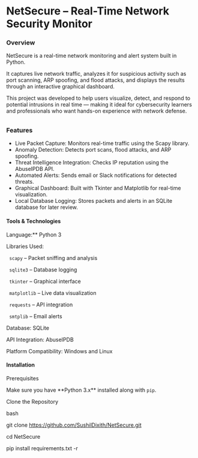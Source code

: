 # NetSecure – Real-Time Network Security Monitor



### Overview

NetSecure is a real-time network monitoring and alert system built in Python.  

It captures live network traffic, analyzes it for suspicious activity such as port scanning, ARP spoofing, and flood attacks, and displays the results through an interactive graphical dashboard.



This project was developed to help users visualize, detect, and respond to potential intrusions in real time — making it ideal for cybersecurity learners and professionals who want hands-on experience with network defense.

###### 

### Features

* Live Packet Capture: Monitors real-time traffic using the Scapy library.
* Anomaly Detection: Detects port scans, flood attacks, and ARP spoofing.
* Threat Intelligence Integration: Checks IP reputation using the AbuseIPDB API.
* Automated Alerts: Sends email or Slack notifications for detected threats.
* Graphical Dashboard: Built with Tkinter and Matplotlib for real-time visualization.
* Local Database Logging: Stores packets and alerts in an SQLite database for later review.



#### Tools \& Technologies

Language:\*\* Python 3  



Libraries Used:

&nbsp; `scapy` – Packet sniffing and analysis  

&nbsp; `sqlite3` – Database logging  

&nbsp; `tkinter` – Graphical interface  

&nbsp; `matplotlib` – Live data visualization  

&nbsp; `requests` – API integration  

&nbsp; `smtplib` – Email alerts  



Database: SQLite  

API Integration: AbuseIPDB  

Platform Compatibility: Windows and Linux



#### Installation



Prerequisites

Make sure you have \*\*Python 3.x\*\* installed along with `pip`.



Clone the Repository

bash

git clone https://github.com/SushilDixith/NetSecure.git

cd NetSecure

pip install requirements.txt -r




